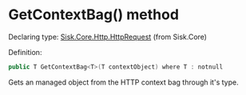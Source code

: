 <!--

Copyrights 2023 Sisk Framework - CypherPotato
Published under MIT license

!!! DO NOT EDIT THIS FILE !!!
This file was generated by a tool in the Sisk package. To edit the information in this documentation,
edit the XML documentation present in the Sisk source code.

-->


# GetContextBag() method

Declaring type: [Sisk.Core.Http.HttpRequest](/spec/Sisk.Core.Http.HttpRequest.md) (from Sisk.Core)


Definition:

```cs
public T GetContextBag<T>(T contextObject) where T : notnull
```

Gets an managed object from the HTTP context bag through it's type.

